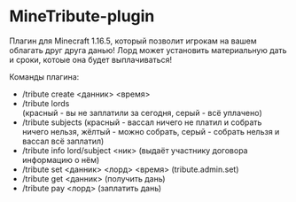 # MineTribute-plugin

Плагин для Minecraft 1.16.5, который позволит игрокам на вашем облагать друг друга данью!
Лорд может установить материальную дать и сроки, котоые она будет выплачиваться!

Команды плагина:
- /tribute create <данник> <время>
- /tribute lords  
(красный - вы не заплатили за сегодня, серый - всё уплачено)
- /tribute subjects 
(красный - вассал ничего не платил и собрать ничего нельзя, жёлтый - можно собрать, серый - собрать нельзя и вассал всё заплатил)
- /tribute info lord/subject <ник>
(выдаёт участнику договора информацию о нём)
- /tribute set <данник> <лорд> <время>
(tribute.admin.set)
- /tribute get <данник>
(получить дань)
- /tribute pay <лорд>
(заплатить дань)
